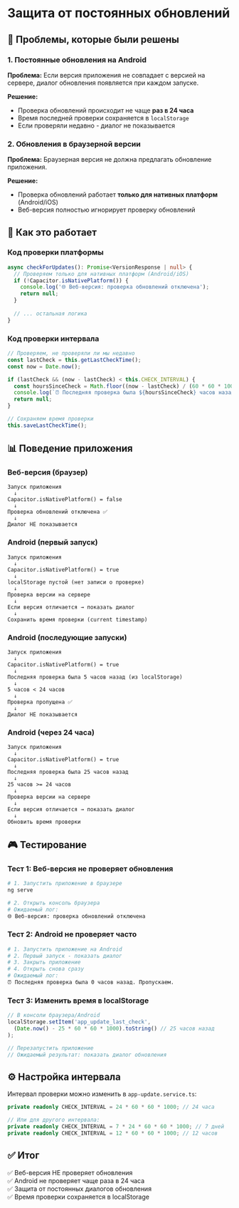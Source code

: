 # Защита от постоянных обновлений

## 🎯 Проблемы, которые были решены

### 1. Постоянные обновления на Android
**Проблема:** Если версия приложения не совпадает с версией на сервере, диалог обновления появляется при каждом запуске.

**Решение:** 
- Проверка обновлений происходит не чаще **раз в 24 часа**
- Время последней проверки сохраняется в `localStorage`
- Если проверяли недавно - диалог не показывается

### 2. Обновления в браузерной версии
**Проблема:** Браузерная версия не должна предлагать обновление приложения.

**Решение:**
- Проверка обновлений работает **только для нативных платформ** (Android/iOS)
- Веб-версия полностью игнорирует проверку обновлений

## 🔧 Как это работает

### Код проверки платформы

```typescript
async checkForUpdates(): Promise<VersionResponse | null> {
  // Проверяем только для нативных платформ (Android/iOS)
  if (!Capacitor.isNativePlatform()) {
    console.log('🌐 Веб-версия: проверка обновлений отключена');
    return null;
  }
  
  // ... остальная логика
}
```

### Код проверки интервала

```typescript
// Проверяем, не проверяли ли мы недавно
const lastCheck = this.getLastCheckTime();
const now = Date.now();

if (lastCheck && (now - lastCheck) < this.CHECK_INTERVAL) {
  const hoursSinceCheck = Math.floor((now - lastCheck) / (60 * 60 * 1000));
  console.log(`⏰ Последняя проверка была ${hoursSinceCheck} часов назад. Пропускаем.`);
  return null;
}

// Сохраняем время проверки
this.saveLastCheckTime();
```

## 📊 Поведение приложения

### Веб-версия (браузер)
```
Запуск приложения
  ↓
Capacitor.isNativePlatform() = false
  ↓
Проверка обновлений отключена ✅
  ↓
Диалог НЕ показывается
```

### Android (первый запуск)
```
Запуск приложения
  ↓
Capacitor.isNativePlatform() = true
  ↓
localStorage пустой (нет записи о проверке)
  ↓
Проверка версии на сервере
  ↓
Если версия отличается → показать диалог
  ↓
Сохранить время проверки (current timestamp)
```

### Android (последующие запуски)
```
Запуск приложения
  ↓
Capacitor.isNativePlatform() = true
  ↓
Последняя проверка была 5 часов назад (из localStorage)
  ↓
5 часов < 24 часов
  ↓
Проверка пропущена ✅
  ↓
Диалог НЕ показывается
```

### Android (через 24 часа)
```
Запуск приложения
  ↓
Capacitor.isNativePlatform() = true
  ↓
Последняя проверка была 25 часов назад
  ↓
25 часов >= 24 часов
  ↓
Проверка версии на сервере
  ↓
Если версия отличается → показать диалог
  ↓
Обновить время проверки
```

## 🎮 Тестирование

### Тест 1: Веб-версия не проверяет обновления
```bash
# 1. Запустить приложение в браузере
ng serve

# 2. Открыть консоль браузера
# Ожидаемый лог:
🌐 Веб-версия: проверка обновлений отключена
```

### Тест 2: Android не проверяет часто
```bash
# 1. Запустить приложение на Android
# 2. Первый запуск - показать диалог
# 3. Закрыть приложение
# 4. Открыть снова сразу
# Ожидаемый лог:
⏰ Последняя проверка была 0 часов назад. Пропускаем.
```

### Тест 3: Изменить время в localStorage
```javascript
// В консоли браузера/Android
localStorage.setItem('app_update_last_check', 
  (Date.now() - 25 * 60 * 60 * 1000).toString() // 25 часов назад
);

// Перезапустить приложение
// Ожидаемый результат: показать диалог обновления
```

## ⚙️ Настройка интервала

Интервал проверки можно изменить в `app-update.service.ts`:

```typescript
private readonly CHECK_INTERVAL = 24 * 60 * 60 * 1000; // 24 часа

// Или для другого интервала:
private readonly CHECK_INTERVAL = 7 * 24 * 60 * 60 * 1000; // 7 дней
private readonly CHECK_INTERVAL = 12 * 60 * 60 * 1000; // 12 часов
```

## ✅ Итог

✅ Веб-версия НЕ проверяет обновления  
✅ Android не проверяет чаще раза в 24 часа  
✅ Защита от постоянных диалогов обновления  
✅ Время проверки сохраняется в localStorage  

